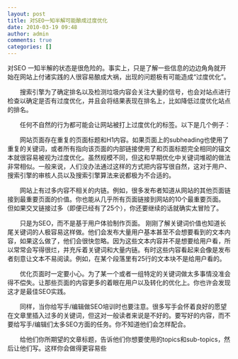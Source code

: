 ```yaml
---
layout: post
title: 对SEO一知半解可能酿成过度优化
date: 2010-03-19 09:48
author: admin
comments: true
categories: []
---
```

对SEO 一知半解的状态是很危险的。事实上，只是了解一些信息的边边角角就开始在网站上付诸实践的人很容易酿成大祸，出现的问题极有可能造成“过度优化”。

　　搜索引擎为了确定排名以及检测垃圾内容会关注大量的信号，也会对站点进行检查以确定是否有过度优化，并且会将结果表现在排名上，比如降低过度优化站点的排名。

　　任何不自然的行为都可能会让网站被打上过度优化的标签。以下是几个例子：

　　网站页面存在重复的页面标题和H1内容。如果页面上的subheading也使用了重复的关键词，或者所有指向该页面的内部链接使用了和页面标题完全相同的锚文本就很容易被视为过度优化。虽然规模不同，但这和早期优化中关键词堆砌的做法非常相似。一般来说，人们没办法通过这样的方式把内容写很自然，这对于用户、搜索引擎的审核人员以及搜索引擎算法来说都极为不合适的。

　　网站上有过多内容不相关的内链。例如，很多发布者知道从网站的其他页面链接到最重要页面的价值。你也能从几乎所有页面链接到网站的10个最重要页面。但如果交叉链接过多（即便已经有了25个），你还要继续的话就确实太冒险了。

　　只是为SEO，而不是基于用户体验制作页面。 刚刚了解关键词价值也知道长尾关键词的人极容易这样做。他们会发布大量用户基本甚至不会想要看到的文本内容，如果这么做了，他们会很快忽略。因为这些文本内容并不是想要给用户看，所以常常会写得很烂，并充斥着关键词和大量内链。有时这些内容看起来会像是发布者刻意让文本不易阅读。例如，在某个段落里有25行的文本块不是给用户看的。

　　优化页面时一定要小心。为了某一个或者一组特定的关键词做太多事情没准会得不偿失。让那些页面的内容更多的着眼在用户以及转化的优化上。你也许会发现这才是最佳SEO实践。

　　同样，当你给写手/编辑做SEO培训时也要注意。很多写手会怀着良好的愿望在文章里插入过多的关键词，但这对一般读者来说是不好的。要写好的内容，而不要给写手/编辑们太多SEO方面的任务。你不知道他们会怎样配合。

　　给他们你所期望的文章标题，告诉他们你想要使用的topics和sub-topics，然后让他们写。这样你会做得更容易些
